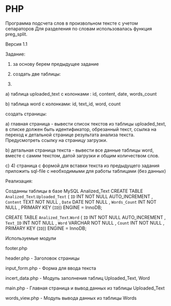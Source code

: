 # PHP
Программа подсчета слов в произвольном тексте с учетом сепараторов
Для разделения по словам использовалась функция preg_split. 

Версия 1.1

Задание:

1) за основу берем предыдущее задание

2) создать две таблицы:

3)

a) таблица uploaded_text с колонками : id, content, date, words_count

b) таблица word с колонками: id, text_id, word, count

создать страницы:

a)
главная страница - вывести список текстов из таблицы uploaded_text, в списке должен
быть идентификатор, обрезанный текст, ссылка на переход к детальной странице
результата анализа текста. Предусмотреть ссылку на страницу загрузки.

b)
детальная страница текста - вывести все данные таблицы word, вместе с самим текстом,
датой загрузки и общим количеством слов.

c)
4)
страница с формой для вставки текста из предыдущего задания
приложить sql-file c необходимыми для работы таблицами (без данных)

Pеализация:

Созданны таблицы в базе MySQL Analized_Text
CREATE TABLE `Analized_Text`.`Uploaded_Text` ( `ID` INT NOT NULL AUTO_INCREMENT , `Content` TEXT NOT NULL , `Date` DATE NOT NULL , `Words_Count` INT NOT NULL , PRIMARY KEY (`ID`)) ENGINE = InnoDB;

CREATE TABLE `Analized_Text`.`Word` ( `ID` INT NOT NULL AUTO_INCREMENT , `Text_ID` INT NOT NULL , `Word` VARCHAR NOT NULL , `Count` INT NOT NULL , PRIMARY KEY (`ID`)) ENGINE = InnoDB;

Используемые модули

footer.php 

header.php - Заголовок страницы

input_form.php - Форма для ввода текста

incert_data.php - Модуль заполнения таблиц Uploaded_Text, Word

main.php - Главная страница и вывод данных из таблицы Uploaded_Text

words_view.php - Модуль вывода данных из таблицы Words
